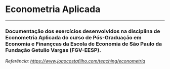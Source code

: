 # Econometria Aplicada
---

### Documentação dos exercícios desenvolvidos na disciplina de Econometria Aplicada do curso de Pós-Graduação em Economia e Finançcas da Escola de Economia de São Paulo da Fundação Getulio Vargas (FGV-EESP).

*Referência: https://www.joaocostafilho.com/teaching/econometria*
